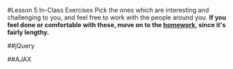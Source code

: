 #Lesson 5 In-Class Exercises
Pick the ones which are interesting and challenging to you, and feel free to work with the people around you. **If you feel done or comfortable with these, move on to the [homework](https://github.com/olinjs/olinjs/blob/master/lessons/04-client-jquery-ajax/HOMEWORK.md), since it's fairly lengthy.**

##jQuery

##AJAX

